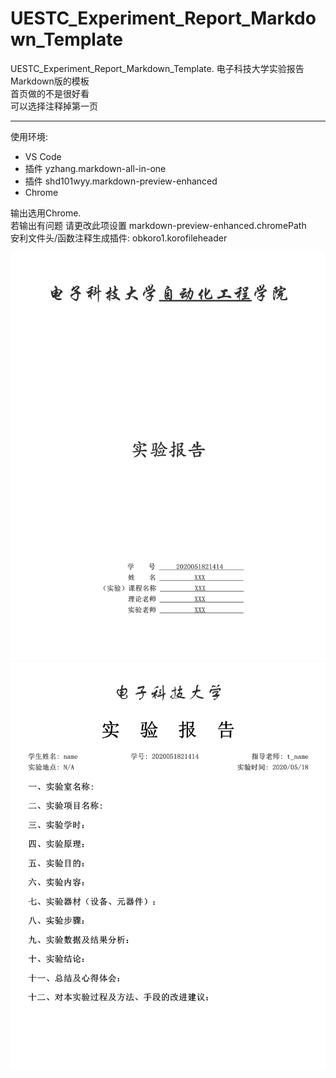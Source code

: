 # UESTC_Experiment_Report_Markdown_Template
UESTC_Experiment_Report_Markdown_Template. 电子科技大学实验报告Markdown版的模板  
首页做的不是很好看  
可以选择注释掉第一页  

---

使用环境:
+ VS Code 
+ 插件 yzhang.markdown-all-in-one 
+ 插件 shd101wyy.markdown-preview-enhanced 
+ Chrome

输出选用Chrome.   
若输出有问题 请更改此项设置 markdown-preview-enhanced.chromePath  
安利文件头/函数注释生成插件: obkoro1.korofileheader

![pic](UESTC_Experiment_Report_Markdown_Template/1.png "P1")
![pic](UESTC_Experiment_Report_Markdown_Template/2.png "P2")